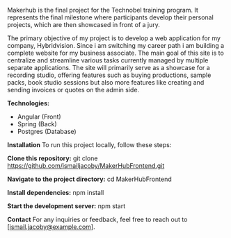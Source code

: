 Makerhub is the final project for the Technobel training program. 
It represents the final milestone where participants develop their personal projects, which are then showcased in front of a jury. 

The primary objective of my project is to develop a web application for my company, Hybridvision.
Since i am switching my career path i am building a complete website for my business associate.
The main goal of this site is to centralize and streamline various tasks currently managed by multiple separate applications. 
The site will primarily serve as a showcase for a recording studio, offering features such as buying productions, sample packs, book studio sessions but also more features like creating and sending invoices or quotes on the admin side.


**Technologies:**
- Angular (Front)
- Spring (Back)
- Postgres (Database)

**Installation**
To run this project locally, follow these steps:

**Clone this repository:**
git clone https://github.com/ismailjacoby/MakerHubFrontend.git

**Navigate to the project directory:**
cd MakerHubFrontend

**Install dependencies:**
npm install

**Start the development server:**
npm start

**Contact**
For any inquiries or feedback, feel free to reach out to [ismail.jacoby@example.com].

